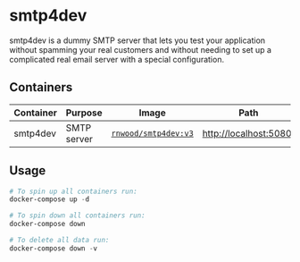 # smtp4dev

smtp4dev is a dummy SMTP server that lets you test your application without spamming your real customers and without needing to set up a complicated real email server with a special configuration.

## Containers

|Container|Purpose|Image|Path|
|-|-|-|-|
|smtp4dev|SMTP server|[`rnwood/smtp4dev:v3`](https://hub.docker.com/r/rnwood/smtp4dev)|<http://localhost:5080/>|

## Usage

```powershell
# To spin up all containers run:
docker-compose up -d

# To spin down all containers run:
docker-compose down

# To delete all data run:
docker-compose down -v
```
